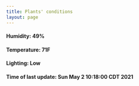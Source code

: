 ```yaml
---
title: Plants' conditions
layout: page
---
```



#### Humidity: 49%
#### Temperature: 71F
#### Lighting: Low
#### Time of last update: Sun May  2 10:18:00 CDT 2021
